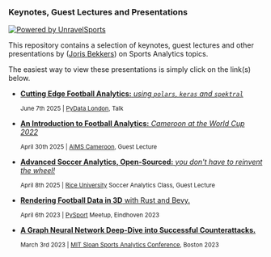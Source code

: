 ### Keynotes, Guest Lectures and Presentations 
[![Powered by UnravelSports](https://img.shields.io/badge/powered%20by-UnravelSports-orange.svg?style=flat&colorB=E6B611&colorA=C3C3C3)](https://unravelsports.github.io/)

This repository contains a selection of keynotes, guest lectures and other presentations by ([Joris Bekkers](https://www.linkedin.com/in/joris-bekkers-33138288/)) on Sports Analytics topics.

The easiest way to view these presentations is simply click on the link(s) below.

- [**Cutting Edge Football Analytics:** _using `polars`, `keras` and `spektral`_](https://htmlpreview.github.io/?https://github.com/UnravelSports/keynotes/blob/main/html/20250607-PyData-London.html) 

  <small>June 7th 2025 | [PyData London](https://cfp.pydata.org/london2025/), Talk</small>

- [**An Introduction to Football Analytics:** _Cameroon at the World Cup 2022_](https://htmlpreview.github.io/?https://github.com/UnravelSports/keynotes/blob/main/html/20250430-AIMS-Cameroon.html) 

  <small>April 30th 2025 | [AIMS Cameroon](https://aims-cameroon.org/), Guest Lecture</small>

- [**Advanced Soccer Analytics, Open-Sourced:** _you don't have to reinvent the wheel!_](https://htmlpreview.github.io/?https://github.com/UnravelSports/keynotes/blob/main/html/20250408-Rice-University.html) 

  <small>April 8th 2025 | [Rice University](https://sport.rice.edu/sport-analytics) Soccer Analytics Class, Guest Lecture</small>


- [**Rendering Football Data in 3D** with Rust and Bevy.](https://github.com/UnravelSports/rs-football-3d)  

  <small>April 6th 2023 | [PySport](https://pysport.org/) Meetup, Eindhoven 2023</small>


- [**A Graph Neural Network Deep-Dive into Successful Counterattacks.**](https://github.com/USSoccerFederation/ussf_ssac_23_soccer_gnn) 

  <small>March 3rd 2023 | [MIT Sloan Sports Analytics Conference](https://www.sloansportsconference.com/), Boston 2023</small>

